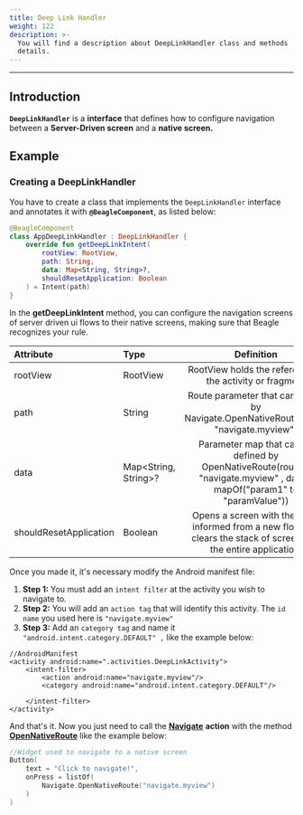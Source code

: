 ```yaml
---
title: Deep Link Handler
weight: 122
description: >-
  You will find a description about DeepLinkHandler class and methods
  details.
---
```


---

## Introduction

**`DeepLinkHandler`** is a **interface** that defines how to configure navigation between a
**Server-Driven screen** and a **native screen.** 

## Example

### Creating a DeepLinkHandler

You have to create a class that implements the `DeepLinkHandler` interface and annotates it with **`@BeagleComponent`**, as listed below:

```kotlin
@BeagleComponent
class AppDeepLinkHandler : DeepLinkHandler {
    override fun getDeepLinkIntent(
        rootView: RootView,
        path: String,
        data: Map<String, String>?,
        shouldResetApplication: Boolean
    ) = Intent(path)
}
```

In the **getDeepLinkIntent** method, you can configure the navigation screens of server driven ui
 flows
 to their native screens, making sure that Beagle recognizes your rule.

| **Attribute** | **Type** | **Definition** |
| :--- | :--- | :---: |
| rootView | RootView  | RootView holds the reference to the activity or fragment |
| path | String | Route parameter that can be set by Navigate.OpenNativeRoute(route: "navigate.myview") |
| data | Map<String, String>? | Parameter map that can be defined by OpenNativeRoute(route = "navigate.myview" , data = mapOf("param1" to "paramValue")) |
| shouldResetApplication | Boolean | Opens a screen with the route informed from a new flow and clears the stack of screens for the entire application. |

Once you made it, it's necessary modify the Android manifest file:

1. **Step 1:** You must add an `intent filter` at the activity you wish to navigate to.
2. **Step 2:** You will add an `action tag` that will identify this activity. The `id name` you used here is `"navigate.myview"`
3. **Step 3:** Add an `category tag` and name it `"android.intent.category.DEFAULT" ,` like the example below: 

```markup
//AndroidManifest
<activity android:name=".activities.DeepLinkActivity">
    <intent-filter>
        <action android:name="navigate.myview"/>
        <category android:name="android.intent.category.DEFAULT"/>

    </intent-filter>
</activity>
```

And that's it. Now you just need to call the [**Navigate**](/docs/api/actions/navigate/) **action** with the method [**OpenNativeRoute**](/docs/api/actions/navigate/opennativeroute) like the example below: 

```kotlin
//Widget used to navigate to a native screen
Button(
    text = "Click to navigate!",
    onPress = listOf(
        Navigate.OpenNativeRoute("navigate.myview")
    )
)
```
